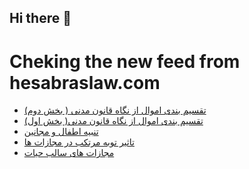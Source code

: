 ## Hi there 👋


# Cheking the new feed from hesabraslaw.com
<!-- BLOG-POST-LIST:START -->
- [تقسیم بندی اموال از نگاه قانون مدنی &lpar; بخش دوم&rpar;](https://hesabraslaw.com/blog/%D8%AA%D9%82%D8%B3%DB%8C%D9%85-%D8%A8%D9%86%D8%AF%DB%8C-%D8%A7%D9%85%D9%88%D8%A7%D9%84-%D8%A7%D8%B2-%D9%86%DA%AF%D8%A7%D9%87-%D9%82%D8%A7%D9%86%D9%88%D9%86-%D9%85%D8%AF%D9%86%DB%8C-%D8%A8%D8%AE%D8%B4-%D8%AF%D9%88%D9%85/)
- [تقسیم بندی اموال از نگاه قانون مدنی&lpar; بخش اول&rpar;](https://hesabraslaw.com/blog/%D8%AA%D9%82%D8%B3%DB%8C%D9%85-%D8%A8%D9%86%D8%AF%DB%8C-%D8%A7%D9%85%D9%88%D8%A7%D9%84-%D8%A7%D8%B2-%D9%86%DA%AF%D8%A7%D9%87-%D9%82%D8%A7%D9%86%D9%88%D9%86-%D9%85%D8%AF%D9%86%DB%8C-%D8%A8%D8%AE%D8%B4-%D8%A7%D9%88%D9%84/)
- [تنبیه اطفال و مجانین](https://hesabraslaw.com/blog/%D8%AA%D9%86%D8%A8%DB%8C%D9%87-%D8%A7%D8%B7%D9%81%D8%A7%D9%84-%D9%88-%D9%85%D8%AC%D8%A7%D9%86%DB%8C%D9%86/)
- [تاثیر توبه مرتکب در مجازات ها](https://hesabraslaw.com/blog/%D8%AA%D8%A7%D8%AB%DB%8C%D8%B1-%D8%AA%D9%88%D8%A8%D9%87-%D9%85%D8%B1%D8%AA%DA%A9%D8%A8-%D8%AF%D8%B1-%D9%85%D8%AC%D8%A7%D8%B2%D8%A7%D8%AA-%D9%87%D8%A7/)
- [مجازات های سالب حیات](https://hesabraslaw.com/blog/%D9%85%D8%AC%D8%A7%D8%B2%D8%A7%D8%AA-%D9%87%D8%A7%DB%8C-%D8%B3%D8%A7%D9%84%D8%A8-%D8%AD%DB%8C%D8%A7%D8%AA/)
<!-- BLOG-POST-LIST:END -->

<!--
**hessabras/hessabras** is a ✨ _special_ ✨ repository because its `README.md` (this file) appears on your GitHub profile.

Here are some ideas to get you started:

- 🔭 I’m currently working on ...
- 🌱 I’m currently learning ...
- 👯 I’m looking to collaborate on ...
- 🤔 I’m looking for help with ...
- 💬 Ask me about ...
- 📫 How to reach me: ...
- 😄 Pronouns: ...
- ⚡ Fun fact: ...
-->
